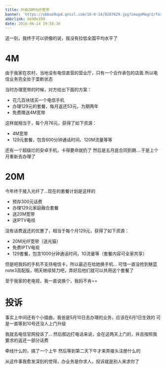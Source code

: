 ```yaml
---
title: 升级20M光纤宽带
banner: 'https://obbuo9upd.qnssl.com/16-6-14/8287629.jpg?imageMogr2/format/webp'
abbrlink: b690e199
date: 2016-06-14 19:58:16
---
```

这一刻，我终于可以骄傲的说，我没有拉低全国平均水平了
<!--more-->

# 4M

由于我家在农村，当地没有电信直营的营业厅，只有一个合作承包的店面
所以电信业务完全处于垄断状态

当时办理宽带的时候，对方给出下面的方案：

- 花几百块钱买一个电信手机
- 办理129元的套餐，每月返还53元，为期两年
- 免费赠送4M宽带

这样就相当于，每个月76元，获得了如下资源：

- 4M宽带
- 129元套餐，包含600分钟通话时间、120M流量等等

还有一个超级烂的安卓手机，卡得要命就扔了
然后是五月底合同到期....于是上个月重新去办理了

# 20M

今年终于接入光纤了...现在的套餐计划是这样的

- 预存300元话费
- 办理129元家庭融合套餐
- 送20M宽带
- 送IPTV电视

没有话费返还的优惠了，相当于每个月129元，获得了如下资源：

- 20M光纤宽带（送光猫）
- 免费IPTV电视
- 129套餐，包含1000分钟通话时间，1G流量等（套餐内容可全家共享）

但是吧我妈的手机不支持电信卡，所以最近在给她换手机...
可惜一直没抢到魅蓝note3高配版，明天继续努力吧，弄好后他们就可以共用这个套餐了

至于我家的老电视，我一直说换个，我妈不肯==


# 投诉

事实上中间还有个小插曲，我爸是5月10日去办理的业务，应该在6月1日生效的
可是一直等到10号还没人上门升级

我就去电信官网投诉了...
然后那边打电话来说，会在这两天上门的，并且按照我要求的返还一部分话费

牵线什么的，搞了一个上午
然后等到第二天下午才来弄接头注册什么的

从这件事我愈发深刻的觉得，办业务是你求人，投诉就是别人来求你了
